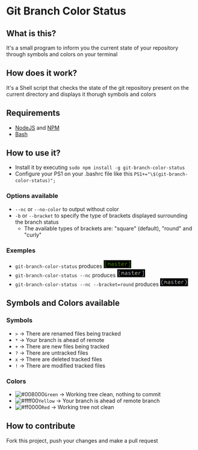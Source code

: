 # Git Branch Color Status

## What is this?

It's a small program to inform you the current state of your repository through symbols and colors on your terminal

## How does it work?

It's a Shell script that checks the state of the git repository present on the current directory and displays it thorugh symbols and colors

## Requirements

- [NodeJS](https://nodejs.org) and [NPM](https://www.npmjs.com/)
- [Bash](https://www.gnu.org/software/bash/)

## How to use it?

- Install it by executing `sudo npm install -g git-branch-color-status`
- Configure your PS1 on your .bashrc file like this `PS1+="\$(git-branch-color-status)";`

### Options available

- `--nc` or `--no-color` to output without color
- `-b` or `--bracket` to specify the type of brackets displayed surrounding the branch status
    - The available types of brackets are: "square" (default), "round" and "curly"

### Exemples

- `git-branch-color-status` produces ![word "master" in green surrounded by square brackets](doc/img/ColoredExample.png "colored branch name surrounded by square brackets")
- `git-branch-color-status --nc` produces ![word "master" in white surrounded by square brackets](doc/img/NoColorExample.png "non-colored branch name surrounded by square brackets") 
- `git-branch-color-status --nc --bracket=round` produces ![word "master" in white surrounded by round brackets](./doc/img/NoColorRoundBracketExample.png "non-colored branch name surrounded by round brackets") 

## Symbols and Colors available

### Symbols

- `>` -> There are renamed files being tracked
- `*` -> Your branch is ahead of remote
- `+` -> There are new files being tracked
- `?` -> There are untracked files
- `x` -> There are deleted tracked files
- `!` -> There are modified tracked files

### Colors

- ![#008000](https://placehold.it/15/008000/000000?text=+ "Green")`Green` -> Working tree clean, nothing to commit
- ![#ffff00](https://placehold.it/15/ffff00/000000?text=+ "Yellow")`Yellow` -> Your branch is ahead of remote branch
- ![#ff0000](https://placehold.it/15/ff0000/000000?text=+ "Red")`Red` -> Working tree not clean

## How to contribute

Fork this project, push your changes and make a pull request
